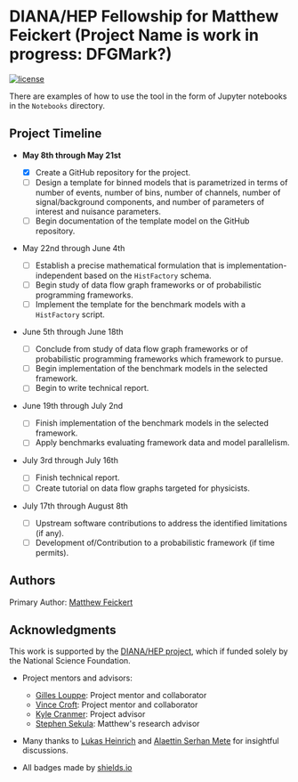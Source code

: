 # DIANA/HEP Fellowship for Matthew Feickert (Project Name is work in progress: DFGMark?)

<!-- Temp link until in GitHub -->

 [![license](https://img.shields.io/github/license/matthewfeickert/HEP-ML-Resources.svg)]()

There are examples of how to use the tool in the form of Jupyter notebooks in the `Notebooks` directory.

## Project Timeline

- **May 8th through May 21st**

  - [x] Create a GitHub repository for the project.
  - [ ] Design a template for binned models that is parametrized in terms of number of events, number of bins, number of channels, number of signal/background components, and number of parameters of interest and nuisance parameters.
  - [ ] Begin documentation of the template model on the GitHub repository.

- May 22nd through June 4th

  - [ ] Establish a precise mathematical formulation that is implementation-independent based on the `HistFactory` schema.
  - [ ] Begin study of data flow graph frameworks or of probabilistic programming frameworks.
  - [ ] Implement the template for the benchmark models with a `HistFactory` script.

- June 5th through June 18th

  - [ ] Conclude from study of data flow graph frameworks or of probabilistic programming frameworks which framework to pursue.
  - [ ] Begin implementation of the benchmark models in the selected framework.
  - [ ] Begin to write technical report.

- June 19th through July 2nd

  - [ ] Finish implementation of the benchmark models in the selected framework.
  - [ ] Apply benchmarks evaluating framework data and model parallelism.

- July 3rd through July 16th

  - [ ] Finish technical report.
  - [ ] Create tutorial on data flow graphs targeted for physicists.

- July 17th through August 8th

  - [ ] Upstream software contributions to address the identified limitations (if any).
  - [ ] Development of/Contribution to a probabilistic framework (if time permits).

## Authors

Primary Author: [Matthew Feickert](http://www.matthewfeickert.com/)

## Acknowledgments

This work is supported by the [DIANA/HEP project](http://diana-hep.org/), which if funded solely by the National Science Foundation.

- Project mentors and advisors:

  - [Gilles Louppe](https://glouppe.github.io/): Project mentor and collaborator
  - [Vince Croft](https://www.nikhef.nl/~vcroft/): Project mentor and collaborator
  - [Kyle Cranmer](http://physics.as.nyu.edu/object/kylecranmer.html): Project advisor
  - [Stephen Sekula](http://www.physics.smu.edu/sekula/): Matthew's research advisor

- Many thanks to [Lukas Heinrich](https://github.com/lukasheinrich) and [Alaettin Serhan Mete](https://www.linkedin.com/in/alaettin-serhan-mete-ph-d-340b9288/) for insightful discussions.

- All badges made by [shields.io](http://shields.io/)
